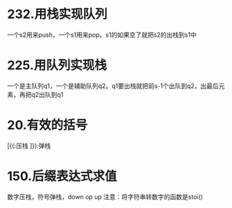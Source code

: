 # 232.用栈实现队列
一个s2用来push，一个s1用来pop。s1的如果空了就把s2的出栈到s1中
# 225.用队列实现栈
一个是主队列q1，一个是辅助队列q2。q1要出栈就把前s-1个出队到q2，出最后元素，再把q2出队到q1
# 20.有效的括号
[{(:压栈
]}):弹栈
# 150.后缀表达式求值
数字压栈，符号弹栈，down op up
注意：将字符串转数字的函数是stoi()
